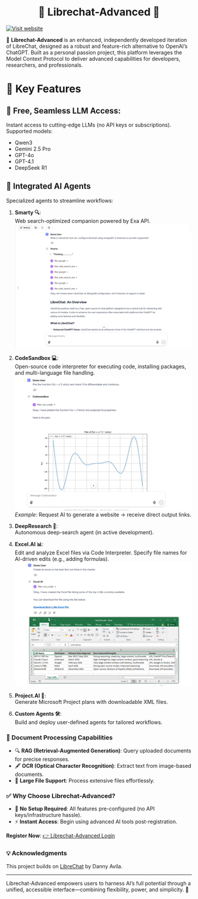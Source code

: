 # <center> 🌟 Librechat-Advanced 🌟</center>

[![Visit website](https://img.shields.io/badge/Visit-Websitee%20-red?style=for-the-badge&logo=github)](https://rebrand.ly/librechat-v)

🤖 **Librechat-Advanced** is an enhanced, independently developed iteration of LibreChat, designed as a robust and feature-rich alternative to OpenAI’s ChatGPT. Built as a personal passion project, this platform leverages the Model Context Protocol to deliver advanced capabilities for developers, researchers, and professionals.

# 🎯 Key Features  
## 🤖 **Free, Seamless LLM Access**:  
  Instant access to cutting-edge LLMs (no API keys or subscriptions). Supported models:  
  - Qwen3  
  - Gemini 2.5 Pro  
  - GPT-4o  
  - GPT-4.1  
  - DeepSeek R1  

## 🤖 Integrated AI Agents  
Specialized agents to streamline workflows:  

1. **Smarty 🔍**:  
   Web search-optimized companion powered by Exa API.  
   ![View Demo](https://github.com/vaibhavard/Librechat-Advanced/blob/main/demo_images/websearch.png)  

2. **CodeSandbox 💻**:  
   Open-source code interpreter for executing code, installing packages, and multi-language file handling.  
   ![View Demo](https://github.com/vaibhavard/Librechat-Advanced/blob/main/demo_images/codesandbox.png)  
   *Example*: Request AI to generate a website → receive direct output links.  

3. **DeepResearch 🔎**:  
   Autonomous deep-search agent (in active development).  

4. **Excel.AI 📊**:  
   Edit and analyze Excel files via Code Interpreter. Specify file names for AI-driven edits (e.g., adding formulas).  
   ![View Demo](https://github.com/vaibhavard/Librechat-Advanced/blob/main/demo_images/exceluse.png)  

5. **Project.AI 📅**:  
   Generate Microsoft Project plans with downloadable XML files.  

6. **Custom Agents 🛠️**:  
   Build and deploy user-defined agents for tailored workflows.  

### 📄 Document Processing Capabilities  
- 🔍 **RAG (Retrieval-Augmented Generation)**: Query uploaded documents for precise responses.  
- 🖋️ **OCR (Optical Character Recognition)**: Extract text from image-based documents.  
- 📁 **Large File Support**: Process extensive files effortlessly.  

### ✅ Why Choose Librechat-Advanced?  
- 🚀 **No Setup Required**: All features pre-configured (no API keys/infrastructure hassle).  
- ⚡ **Instant Access**: Begin using advanced AI tools post-registration.  

**Register Now**: [👉 Librechat-Advanced Login](https://rebrand.ly/librechat-v)  

### 💡 Acknowledgments  
This project builds on [LibreChat](https://github.com/danny-avila/LibreChat) by Danny Avila.  

---  
Librechat-Advanced empowers users to harness AI’s full potential through a unified, accessible interface—combining flexibility, power, and simplicity. 🚀
